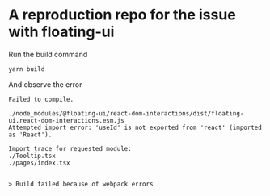 # A reproduction repo for the issue with floating-ui

Run the build command

```bash
yarn build
```

And observe the error

```
Failed to compile.

./node_modules/@floating-ui/react-dom-interactions/dist/floating-ui.react-dom-interactions.esm.js
Attempted import error: 'useId' is not exported from 'react' (imported as 'React').

Import trace for requested module:
./Tooltip.tsx
./pages/index.tsx


> Build failed because of webpack errors
```

